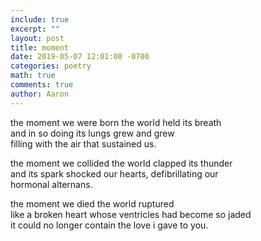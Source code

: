 ```yaml
---
include: true
excerpt: ""
layout: post
title: moment
date: 2019-05-07 12:01:00 -0700
categories: poetry
math: true
comments: true
author: Aaron
---
```



the moment we were born the world held its breath  
and in so doing its lungs grew and grew  
filling with the air that sustained us.  

the moment we collided the world clapped its thunder  
and its spark shocked our hearts, defibrillating our  
hormonal alternans.  

the moment we died the world ruptured  
like a broken heart whose ventricles had become so jaded  
it could no longer contain the love i gave to you.